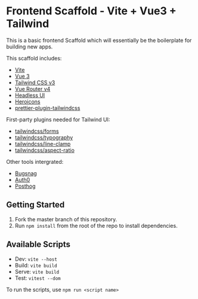 # Frontend Scaffold - Vite + Vue3 + Tailwind

This is a basic frontend Scaffold which will essentially be the boilerplate for building new apps.

This scaffold includes:

- [Vite](https://vitejs.dev/guide/)
- [Vue 3](https://vuejs.org/guide/introduction.html)
- [Tailwind CSS v3](https://tailwindcss.com/docs/configuration)
- [Vue Router v4](https://github.com/vuejs/router)
- [Headless UI](https://headlessui.dev/vue/menu)
- [Heroicons](https://github.com/tailwindlabs/heroicons#vue)
- [prettier-plugin-tailwindcss](https://tailwindcss.com/blog/automatic-class-sorting-with-prettier)

First-party plugins needed for Tailwind UI:

- [tailwindcss/forms](https://github.com/tailwindlabs/tailwindcss-forms)
- [tailwindcss/typography](https://tailwindcss.com/docs/typography-plugin)
- [tailwindcss/line-clamp](https://github.com/tailwindlabs/tailwindcss-line-clamp)
- [tailwindcss/aspect-ratio](https://github.com/tailwindlabs/tailwindcss-aspect-ratio)

Other tools intergrated:
- [Bugsnag](https://docs.bugsnag.com/)
- [Auth0](https://auth0.com/docs)
- [Posthog](https://posthog.com/docs)

## Getting Started

1. Fork the master branch of this repository.
2. Run `npm install` from the root of the repo to install dependencies.

## Available Scripts

- Dev: `vite --host`
- Build: `vite build`
- Serve: `vite build`
- Test: `vitest --dom`

To run the scripts, use `npm run <script name>`
